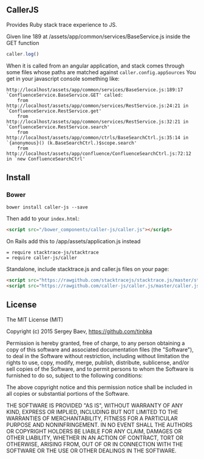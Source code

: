 ## CallerJS

Provides Ruby stack trace experience to JS.

Given line 189 at /assets/app/common/services/BaseService.js inside the GET function

```javascript
caller.log()
```

When it is called from an angular application, and stack comes through some files whose paths are matched against `caller.config.appSources`
You get in your javascript console something like:

```
http://localhost/assets/app/common/services/BaseService.js:189:17 `ConfluenceService.BaseService.GET' called:
    from http://localhost/assets/app/common/services/RestService.js:24:21 in `ConfluenceService.RestService.get'
    from http://localhost/assets/app/common/services/RestService.js:32:21 in `ConfluenceService.RestService.search'
    from http://localhost/assets/app/common/ctrls/BaseSearchCtrl.js:35:14 in `{anonymous}() (k.BaseSearchCtrl.)$scope.search'
    from http://localhost/assets/app/confluence/ConfluenceSearchCtrl.js:72:12 in `new ConfluenceSearchCtrl'
```

## Install

### Bower

```shell
bower install caller-js --save
```
Then add to your `index.html`:

```html
<script src="/bower_components/caller-js/caller.js"></script>
```
On Rails add this to /app/assets/application.js instead

```
= require stacktrace-js/stacktrace
= require caller-js/caller
```

Standalone, include stacktrace.js and caller.js files on your page:

```html
<script src="https://rawgithub.com/stacktracejs/stacktrace.js/master/stacktrace.js"></script>
<script src="https://rawgithub.com/caller-js/caller.js/master/caller.js"></script>
```

## License

The MIT License (MIT)

Copyright (c) 2015 Sergey Baev, https://github.com/tinbka

Permission is hereby granted, free of charge, to any person obtaining a copy
of this software and associated documentation files (the "Software"), to deal
in the Software without restriction, including without limitation the rights
to use, copy, modify, merge, publish, distribute, sublicense, and/or sell
copies of the Software, and to permit persons to whom the Software is
furnished to do so, subject to the following conditions:

The above copyright notice and this permission notice shall be included in all
copies or substantial portions of the Software.

THE SOFTWARE IS PROVIDED "AS IS", WITHOUT WARRANTY OF ANY KIND, EXPRESS OR
IMPLIED, INCLUDING BUT NOT LIMITED TO THE WARRANTIES OF MERCHANTABILITY,
FITNESS FOR A PARTICULAR PURPOSE AND NONINFRINGEMENT. IN NO EVENT SHALL THE
AUTHORS OR COPYRIGHT HOLDERS BE LIABLE FOR ANY CLAIM, DAMAGES OR OTHER
LIABILITY, WHETHER IN AN ACTION OF CONTRACT, TORT OR OTHERWISE, ARISING FROM,
OUT OF OR IN CONNECTION WITH THE SOFTWARE OR THE USE OR OTHER DEALINGS IN THE
SOFTWARE.
